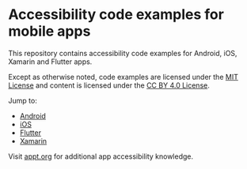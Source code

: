 # Accessibility code examples for mobile apps

This repository contains accessibility code examples for Android, iOS, Xamarin and Flutter apps.

Except as otherwise noted, code examples are licensed under the [MIT License](https://opensource.org/licenses/MIT) and content is licensed under the [CC BY 4.0 License](https://creativecommons.org/licenses/by/4.0/).

Jump to:

- [Android](/Android)
- [iOS](/iOS)
- [Flutter](/Flutter)
- [Xamarin](/Xamarin)

Visit [appt.org](https://appt.org) for additional app accessibility knowledge.
